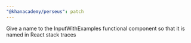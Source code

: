 ```yaml
---
"@khanacademy/perseus": patch
---
```


Give a name to the InputWithExamples functional component so that it is named in React stack traces
